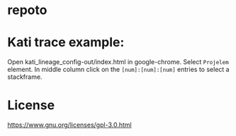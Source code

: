 # repoto

# Kati trace example:

Open  kati_lineage_config-out/index.html in google-chrome. Select ```Projelem``` element. In middle column click on the ```[num]:[num]:[num]``` entries to select a stackframe.

# License
https://www.gnu.org/licenses/gpl-3.0.html

